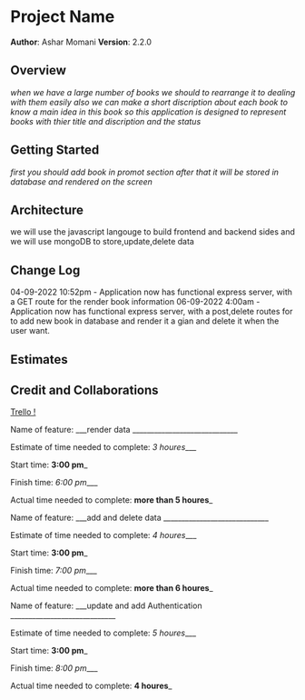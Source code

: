 # Project Name

**Author**: Ashar Momani 
**Version**: 2.2.0 

## Overview
_*when we have a large number of books we should to rearrange it to dealing with them easily also we can make a short discription about each book to know a main idea in this book so this application is designed to represent books with thier title and discription and the status*_

## Getting Started
_*first you should add book in promot section after that it will be stored in database and rendered on the screen*_
## Architecture
we will use the javascript langouge to build frontend and backend sides and we will use mongoDB to store,update,delete data 

## Change Log
04-09-2022 10:52pm - Application now has functional express server, with a GET route for the render book information
06-09-2022 4:00am - Application now has functional express server, with a post,delete routes for to add new book in database and render it a gian and delete it when the user want.

## Estimates
<!-- See below -->

## Credit and Collaborations
[Trello !](https://trello.com/b/h07brQlH/book)

Name of feature: ___render data _____________________________

Estimate of time needed to complete: _3 houres____

Start time: __3:00 pm___

Finish time: _6:00 pm____

Actual time needed to complete: __more than 5 houres___

Name of feature: ___add and delete data _____________________________

Estimate of time needed to complete: _4 houres____

Start time: __3:00 pm___

Finish time: _7:00 pm____

Actual time needed to complete: __more than 6 houres___

Name of feature: ___update and add Authentication  _____________________________

Estimate of time needed to complete: _5 houres____

Start time: __3:00 pm___

Finish time: _8:00 pm____

Actual time needed to complete: __4 houres___

